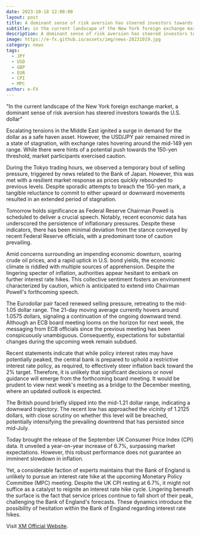 ```yaml
---
date: 2023-10-18 12:00:00
layout: post
title: A dominant sense of risk aversion has steered investors towards the U.S. dollar
subtitle: in the current landscape of the New York foreign exchange market.
description: A dominant sense of risk aversion has steered investors towards the U.S. dollar, in the current landscape of the New York foreign exchange market.
image: https://e-fx.github.io/assets/img/news-20231019.jpg
category: news
tags:
  - JPY
  - USD
  - GBP
  - EUR
  - CPI
  - MPC
author: e-FX
---
```


"In the current landscape of the New York foreign exchange market, a dominant sense of risk aversion has steered investors towards the U.S. dollar"

Escalating tensions in the Middle East ignited a surge in demand for the dollar as a safe haven asset. However, the USD/JPY pair remained mired in a state of stagnation, with exchange rates hovering around the mid-149 yen range. While there were hints of a potential push towards the 150-yen threshold, market participants exercised caution.

During the Tokyo trading hours, we observed a temporary bout of selling pressure, triggered by news related to the Bank of Japan. However, this was met with a resilient market response as prices quickly rebounded to previous levels. Despite sporadic attempts to breach the 150-yen mark, a tangible reluctance to commit to either upward or downward movements resulted in an extended period of stagnation.

Tomorrow holds significance as Federal Reserve Chairman Powell is scheduled to deliver a crucial speech. Notably, recent economic data has underscored the persistence of inflationary pressures. Despite these indicators, there has been minimal deviation from the stance conveyed by recent Federal Reserve officials, with a predominant tone of caution prevailing.

Amid concerns surrounding an impending economic downturn, soaring crude oil prices, and a rapid uptick in U.S. bond yields, the economic climate is riddled with multiple sources of apprehension. Despite the lingering specter of inflation, authorities appear hesitant to embark on further interest rate hikes. This collective sentiment fosters an environment characterized by caution, which is anticipated to extend into Chairman Powell's forthcoming speech.

The Eurodollar pair faced renewed selling pressure, retreating to the mid-1.05 dollar range. The 21-day moving average currently hovers around 1.0575 dollars, signaling a continuation of the ongoing downward trend. Although an ECB board meeting looms on the horizon for next week, the messaging from ECB officials since the previous meeting has been conspicuously unambiguous. Consequently, expectations for substantial changes during the upcoming week remain subdued.

Recent statements indicate that while policy interest rates may have potentially peaked, the central bank is prepared to uphold a restrictive interest rate policy, as required, to effectively steer inflation back toward the 2% target. Therefore, it is unlikely that significant decisions or novel guidance will emerge from the forthcoming board meeting. It would be prudent to view next week's meeting as a bridge to the December meeting, where an updated outlook is expected.

The British pound briefly slipped into the mid-1.21 dollar range, indicating a downward trajectory. The recent low has approached the vicinity of 1.2125 dollars, with close scrutiny on whether this level will be breached, potentially intensifying the prevailing downtrend that has persisted since mid-July.

Today brought the release of the September UK Consumer Price Index (CPI) data. It unveiled a year-on-year increase of 6.7%, surpassing market expectations. However, this robust performance does not guarantee an imminent slowdown in inflation.

Yet, a considerable faction of experts maintains that the Bank of England is unlikely to pursue an interest rate hike at the upcoming Monetary Policy Committee (MPC) meeting. Despite the UK CPI resting at 6.7%, it might not suffice as a catalyst to reignite an interest rate hike cycle. Lingering beneath the surface is the fact that service prices continue to fall short of their peak, challenging the Bank of England's forecasts. These dynamics introduce the possibility of hesitation within the Bank of England regarding interest rate hikes.

Visit [XM Official Website](https://clicks.pipaffiliates.com/c?c=550036&l=en&p=0).